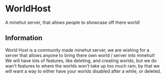 # WorldHost
A minehut server, that allows people to showcase off there world!


## Information
World Host is a community made minehut server, we are wishing for a server that allows anyone to bring there own world / server into minehut! We will have lots of features, like deleting, and creating worlds, but we do wan't features to where the worlds won't take up too much ram, by that we will want a way to either have your worlds disabled after a while, or deleted.
